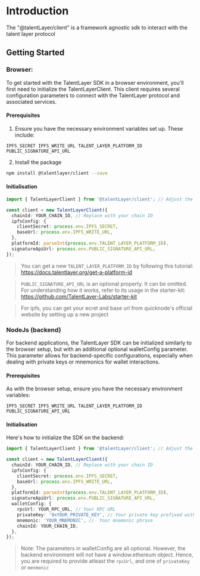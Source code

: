 # Introduction

The "@talentLayer/client" is a framework agnostic sdk to interact with the talent layer protocol

## Getting Started

### Browser:

To get started with the TalentLayer SDK in a browser environment, you'll first need to initialize the TalentLayerClient. This client requires several configuration parameters to connect with the TalentLayer protocol and associated services.

#### Prerequisites

1. Ensure you have the necessary environment variables set up. These include:

`IPFS_SECRET
IPFS_WRITE_URL
TALENT_LAYER_PLATFORM_ID
PUBLIC_SIGNATURE_API_URL`

2. Install the package

```bash
npm install @talentlayer/client --save
```

#### Initialisation

```ts
import { TalentLayerClient } from '@talentLayer/client'; // Adjust the import based on the SDK's actual export structure

const client = new TalentLayerClient({
  chainId: YOUR_CHAIN_ID, // Replace with your chain ID
  ipfsConfig: {
    clientSecret: process.env.IPFS_SECRET,
    baseUrl: process.env.IPFS_WRITE_URL,
  },
  platformId: parseInt(process.env.TALENT_LAYER_PLATFORM_ID),
  signatureApiUrl: process.env.PUBLIC_SIGNATURE_API_URL,
});
```

> You can get a new `TALENT_LAYER_PLATFORM_ID` by following this tutorial: https://docs.talentlayer.org/get-a-platform-id

> `PUBLIC_SIGNATURE_API_URL` is an optional property. It can be omitted. For understanding how it works, refer to its usage in the starter-kit: https://github.com/TalentLayer-Labs/starter-kit

> For ipfs, you can get your ecret and base url from quicknode's official website by setting up a new project

### NodeJs (backend)

For backend applications, the TalentLayer SDK can be initialized similarly to the browser setup, but with an additional optional walletConfig parameter. This parameter allows for backend-specific configurations, especially when dealing with private keys or mnemonics for wallet interactions.

#### Prerequisites

As with the browser setup, ensure you have the necessary environment variables:

`IPFS_SECRET
IPFS_WRITE_URL
TALENT_LAYER_PLATFORM_ID
PUBLIC_SIGNATURE_API_URL`

#### Initialisation

Here's how to initialize the SDK on the backend:

```ts
import { TalentLayerClient } from '@talentLayer/client'; // Adjust the import based on the SDK's actual export structure

const client = new TalentLayerClient({
  chainId: YOUR_CHAIN_ID, // Replace with your chain ID
  ipfsConfig: {
    clientSecret: process.env.IPFS_SECRET,
    baseUrl: process.env.IPFS_WRITE_URL,
  },
  platformId: parseInt(process.env.TALENT_LAYER_PLATFORM_ID),
  signatureApiUrl: process.env.PUBLIC_SIGNATURE_API_URL,
  walletConfig: {
    rpcUrl: YOUR_RPC_URL, // Your RPC URL
    privateKey: '0xYOUR_PRIVATE_KEY', // Your private key prefixed with '0x'
    mnemonic: 'YOUR_MNEMONIC', //  Your mnemonic phrase
    chainId: YOUR_CHAIN_ID,
  },
});
```

> Note: The parameters in walletConfig are all optional. However, the backend environment will not have a window.ethereum object. Hence, you are required to provide atleast the `rpcUrl`, and one of `privateKey` or `menmonic`
